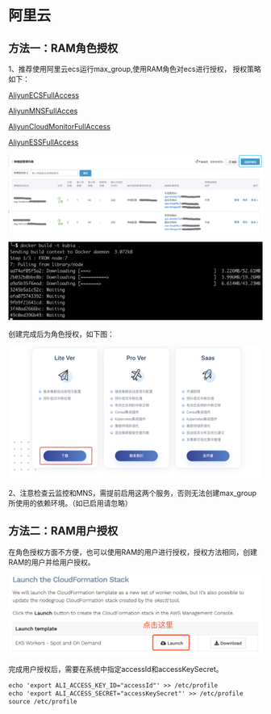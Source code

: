# 阿里云

## 方法一：RAM角色授权

1、推荐使用阿里云ecs运行max\_group,使用RAM角色对ecs进行授权， 授权策略如下：

[AliyunECSFullAccess](https://ram.console.aliyun.com/policies/AliyunECSFullAccess/System)

[AliyunMNSFullAcces](https://ram.console.aliyun.com/policies/AliyunMNSFullAccess/System)

[AliyunCloudMonitorFullAccess](https://ram.console.aliyun.com/policies/AliyunCloudMonitorFullAccess/System)

[AliyunESSFullAccess](https://ram.console.aliyun.com/policies/AliyunESSFullAccess/System)

![](../../../.gitbook/assets/image%20%2837%29.png)

![](../../../.gitbook/assets/image%20%2895%29.png)

创建完成后为角色授权，如下图：

![](../../../.gitbook/assets/image%20%2899%29.png)

2、注意检查云监控和MNS，需提前启用这两个服务，否则无法创建max\_group所使用的依赖环境。（如已启用请忽略）

## 方法二：RAM用户授权

在角色授权方面不方便，也可以使用RAM的用户进行授权，授权方法相同，创建RAM的用户并给用户授权。

![](../../../.gitbook/assets/image%20%2849%29.png)

完成用户授权后，需要在系统中指定accessId和accessKeySecret。

```text
echo 'export ALI_ACCESS_KEY_ID="accessId"' >> /etc/profile
echo 'export ALI_ACCESS_SECRET="accessKeySecret"' >> /etc/profile
source /etc/profile
```


